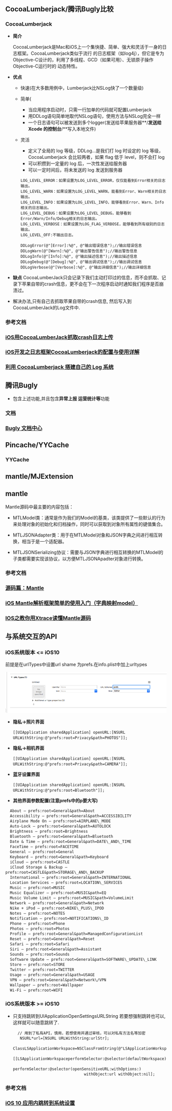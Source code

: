 ## CocoaLumberjack\/腾讯Bugly比较

### CocoaLumberjack

* **简介**

  CocoaLumberjack是Mac和iOS上一个集快捷、简单、强大和灵活于一身的日志框架。CocoaLumberjack类似于流行 的日志框架（如log4j），但它是专为Objective-C设计的，利用了多线程、GCD（如果可用）、无锁原子操作Objective-C运行时的 动态特性。

* **优点**

  * 快速\(在大多数用例中，Lumberjack比NSLog快了一个数量级\)
  * 简单\(

    * 当应用程序启动时，只需一行加单的代码就可配置Lumberjack
    * 用DDLog语句简单地取代NSLog语句，使用方法与NSLog完全一样
    * 一个日志语句可以被发送到多个logger\(发送给苹果服务器**\/**发送给 Xcode 的控制台**\/**写入本地文件\)

  * 灵活

    * 定义了全局的 log 等级，DDLog...是我们打 log 时设定的 log 等级，CocoaLumberjack 会比较两者，如果 flag 低于 level，则不会打 log
    * 可以积攒到一定量的 log 后，一次性发送给服务器
    * 可以一定时间后，将未发送的 log 发送到服务器

    ```objc
    LOG_LEVEL_ERROR：如果设置为LOG_LEVEL_ERROR，仅仅能看到Error相关的日志输出。
    LOG_LEVEL_WARN：如果设置为LOG_LEVEL_WARN，能看到Error、Warn相关的日志输出。
    LOG_LEVEL_INFO：如果设置为LOG_LEVEL_INFO，能够看到Error、Warn、Info相关的日志输出。
    LOG_LEVEL_DEBUG：如果设置为LOG_LEVEL_DEBUG，能够看到Error/Warn/Info/Debug相关的日志输出。
    LOG_LEVEL_VERBOSE：如果设置为LOG_FLAG_VERBOSE，能够看到所有级别的日志输出。
    LOG_LEVEL_OFF:不输出日志。

    DDLogError(@"[Error]:%@", @"输出错误信息");//输出错误信息                                             
    DDLogWarn(@"[Warn]:%@", @"输出警告信息");//输出警告信息 
    DDLogInfo(@"[Info]:%@", @"输出描述信息");//输出描述信息 
    DDLogDebug(@"[Debug]:%@", @"输出调试信息");//输出调试信息             
    DDLogVerbose(@"[Verbose]:%@", @"输出详细信息");//输出详细信息
    ```



* **缺点**
  CocoaLumberJack只会记录下我们主动打印过的信息，而不会抓取、记录下苹果自带的crash信息，更不会在下一次程序启动时通知我们程序是否崩溃过。
* 解决办法,只有自己去抓取苹果自带的crash信息, 然后写入到CocoaLumberJack的Log文件中.

### 参考文档

### [**iOS用CocoaLumberJack抓取crash日志上传**](http://www.jianshu.com/p/ea1e6b210b27)

### [iOS开发之日志框架CocoaLumberjack的配置与使用详解](http://blog.csdn.net/zhonggaorong/article/details/51656169)

### [利用 CocoaLumberjack 搭建自己的 Log 系统](http://www.cocoachina.com/ios/20150311/11300.html)

## 腾讯Bugly

* 包含上述功能,并且包含**异常上报 运营统计等**功能

### **文档**

### [Bugly 文档中心](https://bugly.qq.com/docs/)

## Pincache\/YYCache

### YYCache





## mantle\/MJExtension

## mantle

Mantle源码中最主要的内容包括：

* MTLModel类：通常是作为我们的Model的基类，该类提供了一些默认的行为来处理对象的初始化和归档操作，同时可以获取到对象所有属性的键值集合。

* MTLJSONAdapter类：用于在MTLModel对象和JSON字典之间进行相互转换，相当于是一个适配器。

* MTLJSONSerializing协议：需要与JSON字典进行相互转换的MTLModel的子类都需要实现该协议，以方便MTLJSONApadter对象进行转换。


### 参考文档

### [源码篇：Mantle](http://www.cocoachina.com/ios/20150127/11034.html)

### [iOS Mantle解析框架简单的使用入门（字典映射model）](http://blog.csdn.net/linpeng_1/article/details/50821269)

### [**IOS之教你用Xtrace读懂Mantle源码**](http://www.jianshu.com/p/9f039124efef)

## 与系统交互的API

### **iOS系统版本 &lt;= iOS10**

前提是在urlTypes中设置url shame 为prefs.在info.plist中加上urltypes

![](/assets/Snip20170324_1.png)

* **隐私-&gt;照片界面**

  `[[UIApplication sharedApplication] openURL:[NSURL URLWithString:@"prefs:root=Privacy&path=PHOTOS"]];`

* **隐私-&gt;相机界面**

  `[[UIApplication sharedApplication] openURL:[NSURL URLWithString:@"prefs:root=Privacy&path=CAMERA"]];`

* **蓝牙设置界面**

  `[[UIApplication sharedApplication] openURL:[NSURL URLWithString:@"prefs:root=Bluetooth"]];`

* **其他界面参数配置\(注意prefs中的p要大写\)**


```objc
  About — prefs:root=General&path=About
  Accessibility — prefs:root=General&path=ACCESSIBILITY
  Airplane Mode On — prefs:root=AIRPLANE\_MODE
  Auto-Lock — prefs:root=General&path=AUTOLOCK
  Brightness — prefs:root=Brightness
  Bluetooth — prefs:root=General&path=Bluetooth
  Date & Time — prefs:root=General&path=DATE\_AND\_TIME
  FaceTime — prefs:root=FACETIME
  General — prefs:root=General
  Keyboard — prefs:root=General&path=Keyboard
  iCloud — prefs:root=CASTLE
  iCloud Storage & Backup — prefs:root=CASTLE&path=STORAGE\_AND\_BACKUP
  International — prefs:root=General&path=INTERNATIONAL
  Location Services — prefs:root=LOCATION\_SERVICES
  Music — prefs:root=MUSIC
  Music Equalizer — prefs:root=MUSIC&path=EQ
  Music Volume Limit — prefs:root=MUSIC&path=VolumeLimit
  Network — prefs:root=General&path=Network
  Nike + iPod — prefs:root=NIKE\_PLUS\_IPOD
  Notes — prefs:root=NOTES
  Notification — prefs:root=NOTIFICATIONS\_ID
  Phone — prefs:root=Phone
  Photos — prefs:root=Photos
  Profile — prefs:root=General&path=ManagedConfigurationList
  Reset — prefs:root=General&path=Reset
  Safari — prefs:root=Safari
  Siri — prefs:root=General&path=Assistant
  Sounds — prefs:root=Sounds
  Software Update — prefs:root=General&path=SOFTWARE\_UPDATE\_LINK
  Store — prefs:root=STORE
  Twitter — prefs:root=TWITTER
  Usage — prefs:root=General&path=USAGE
  VPN — prefs:root=General&path=Network\/VPN
  Wallpaper — prefs:root=Wallpaper
  Wi-Fi — prefs:root=WIFI
```

### **iOS系统版本 &gt;= iOS10**

* 只支持跳转到UIApplicationOpenSettingsURLString
  若要想强制跳转也可以,这样就可以随意跳转了.

  ```objc
    // 用到了私有API，慎用，若想使用并通过审核，可以对私有方法名等加密
     NSURL*url=[NSURL URLWithString:urlStr];
    ClassLSApplicationWorkspace=NSClassFromString(@"LSApplicationWorkspace");
    [[LSApplicationWorkspaceperformSelector:@selector(defaultWorkspace)]
                            performSelector:@selector(openSensitiveURL:withOptions:) 
                                 withObject:url withObject:nil];
  ```


### 参考文档

### **[iOS 10 应用内跳转到系统设置](http://www.jianshu.com/p/5b7571d7bb34)**

